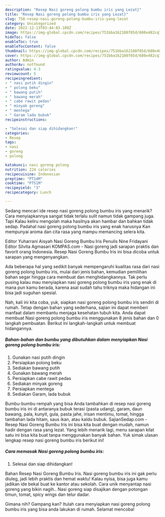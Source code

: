```yaml
---
description: "Resep Nasi goreng polong bumbu iris yang Lezat}"
title: "Resep Nasi goreng polong bumbu iris yang Lezat}"
slug: 758-resep-nasi-goreng-polong-bumbu-iris-yang-lezat
category: Uncategorized
date: 2022-12-13T03:44:03.109Z
image: https://img-global.cpcdn.com/recipes/751bba162188f85d/680x482cq70/nasi-goreng-polong-bumbu-iris-foto-resep-utama.jpg
hideToc: false
enableToc: true
enableTocContent: false
thumbnail: https://img-global.cpcdn.com/recipes/751bba162188f85d/680x482cq70/nasi-goreng-polong-bumbu-iris-foto-resep-utama.jpg
cover: https://img-global.cpcdn.com/recipes/751bba162188f85d/680x482cq70/nasi-goreng-polong-bumbu-iris-foto-resep-utama.jpg
author: Admin
authorAv: notfound
ratingvalue: 4.3
reviewcount: 5
recipeingredient:
- " nasi putih dingin"
- " polong beku"
- " bawang putih"
- " bawang merah"
- " cabe rawit pedas"
- " minyak goreng"
- " mentega"
- " Garam lada bubuk"
recipeinstructions:

- "Selesai dan siap dihidangkan!"
categories:
- Resep
tags:
- nasi
- goreng
- polong

katakunci: nasi goreng polong 
nutrition: 224 calories
recipecuisine: Indonesian
preptime: "PT14M"
cooktime: "PT51M"
recipeyield: "3"
recipecategory: Lunch

---
```



Sedang mencari ide resep nasi goreng polong bumbu iris yang menarik? Cara menyiapkannya sangat tidak terlalu sulit namun tidak gampang juga. Tapi Kalau keliru mengolah maka hasilnya akan hambar dan bahkan tidak sedap. Padahal nasi goreng polong bumbu iris yang enak harusnya Kan mempunyai aroma dan cita rasa yang mampu memancing selera kita.


Editor Yuharrani Aisyah Nasi Goreng Bumbu Iris Penulis Nine Fridayani Editor Silvita Agmasari KOMPAS.com - Nasi goreng jadi sarapan praktis dan favorit orang Indonesia. Resep Nasi Goreng Bumbu Iris ini bisa dicoba untuk sarapan yang mengenyangkan.

Ada beberapa hal yang sedikit banyak mempengaruhi kualitas rasa dari nasi goreng polong bumbu iris, mulai dari jenis bahan, kemudian pemilihan bahan segar hingga cara membuat dan menghidangkannya. Tak perlu pusing kalau mau menyiapkan nasi goreng polong bumbu iris yang enak di mana pun kamu berada, karena asal sudah tahu triknya maka hidangan ini bisa jadi suguhan spesial.


Nah, kali ini kita coba, yuk, siapkan nasi goreng polong bumbu iris sendiri di rumah. Tetap dengan bahan yang sederhana, sajian ini dapat memberi manfaat dalam membantu menjaga kesehatan tubuh kita. Anda dapat membuat Nasi goreng polong bumbu iris menggunakan 8 jenis bahan dan 0 langkah pembuatan. Berikut ini langkah-langkah untuk membuat hidangannya.

<!--inarticleads1-->

##### Bahan-bahan dan bumbu yang dibutuhkan dalam menyiapkan Nasi goreng polong bumbu iris:

1. Gunakan  nasi putih dingin
1. Persiapkan  polong beku
1. Sediakan  bawang putih
1. Gunakan  bawang merah
1. Persiapkan  cabe rawit pedas
1. Sediakan  minyak goreng
1. Persiapkan  mentega
1. Sediakan  Garam, lada bubuk


Bumbu-bumbu rempah yang bisa Anda tambahkan di resep nasi goreng bumbu iris ini di antaranya bubuk terasi (pasta udang), garam, daun bawang, pala, kunyit, gula, pasta jahe, irisan mentimu, tomat, hingga tambahan lada hitam, saus ikan, atau kaldu bubuk. SajianSedap.com - Resep Nasi Goreng Bumbu Iris ini bisa kita buat dengan mudah, namun hadir dengan rasa yang lezat. Yang lebih menarik lagi, menu sarapan kilat satu ini bisa kita buat tanpa menggunakan banyak bahan. Yuk simak ulasan lengkap resep nasi goreng bumbu iris berikut ini! 

<!--inarticleads2-->

##### Cara memasak Nasi goreng polong bumbu iris:


1. Selesai dan siap dihidangkan!

Bahan Resep Nasi Goreng Bumbu Iris. Nasi goreng bumbu iris ini gak perlu diuleg, jadi lebih praktis dan hemat waktu! Kalau nyisa, bisa juga kamu jadikan ide bekal buat ke kantor atau sekolah. Cara unik menyantap nasi goreng yang bikin nagih.. Nasi goreng siap disajikan dengan potongan timun, tomat, spicy wings dan telur dadar. 

Gimana nih? Gampang kan? Itulah cara menyiapkan nasi goreng polong bumbu iris yang bisa anda lakukan di rumah. Selamat mencoba!
